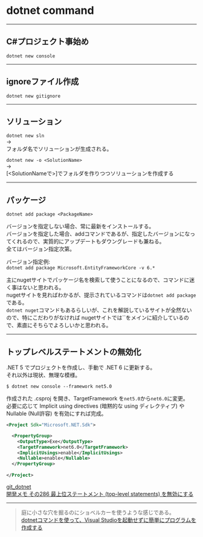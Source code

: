 # dotnet command

---

## C#プロジェクト事始め

`dotnet new console`

---

## ignoreファイル作成

`dotnet new gitignore`

---

## ソリューション

`dotnet new sln`  
→  
フォルダ名でソリューションが生成される。  

`dotnet new -o <SolutionName>`  
→  
[<SolutionNameで>]でフォルダを作りつつソリューションを作成する  

---

## パッケージ

`dotnet add package <PackageName>`  

バージョンを指定しない場合、常に最新をインストールする。  
バージョンを指定した場合、addコマンドであるが、指定したバージョンになってくれるので、実質的にアップデートもダウングレードも兼ねる。  
全てはバージョン指定次第。  

バージョン指定例:  
`dotnet add package Microsoft.EntityFrameworkCore -v 6.*`  

主にnugetサイトでパッケージ名を検索して使うことになるので、コマンドに迷く事はないと思われる。  
nugetサイトを見ればわかるが、提示されているコマンドは`dotnet add package`である。  
`dotnet nuget`コマンドもあるらしいが、これを解説しているサイトが全然ないので、特にこだわりがなければ
nugetサイトでは``をメインに紹介しているので、素直にそちらでよろしいかと思われる。  

---

## トップレベルステートメントの無効化

.NET 5 でプロジェクトを作成し、手動で .NET 6 に更新する。  
それ以外は現状、無理な模様。  

`$ dotnet new console --framework net5.0`  

作成された .csproj を開き、TargetFramework を`net5.0`から`net6.0`に変更。  
必要に応じて Implicit using directives (暗黙的な using ディレクティブ) や Nullable (Null許容) を有効にすれば完成。  

``` xml
<Project Sdk="Microsoft.NET.Sdk">

  <PropertyGroup>
    <OutputType>Exe</OutputType>
    <TargetFramework>net6.0</TargetFramework>
    <ImplicitUsings>enable</ImplicitUsings>
    <Nullable>enable</Nullable>
  </PropertyGroup>
  
</Project>
```

[git_dotnet](https://github.com/dotnet/docs/blob/main/docs/core/tutorials/top-level-templates.md)  
[開発メモ その286 最上位ステートメント (top-level statements) を無効にする](https://taktak.jp/2022/07/09/4445/)  

---

>庭に小さな穴を掘るのにショベルカーを使うような感じである。  
[dotnetコマンドを使って、Visual Studioを起動せずに簡単にプログラムを作成する](https://ascii.jp/elem/000/004/082/4082000/)  
